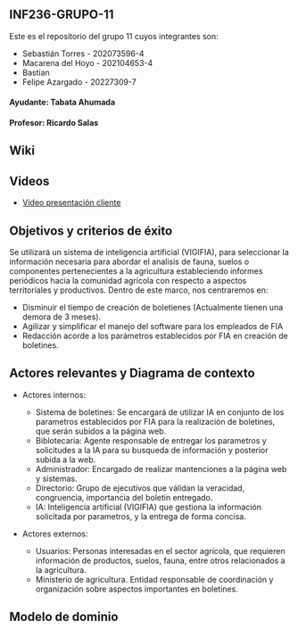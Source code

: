 ## INF236-GRUPO-11

Este es el repositorio del grupo 11 cuyos integrantes son:

* Sebastián Torres - 202073596-4
* Macarena del Hoyo - 202104653-4
* Bastian
* Felipe Azargado - 20227309-7

#### Ayudante: Tabata Ahumada
#### Profesor: Ricardo Salas
## Wiki

## Videos

* [Video presentación cliente](https://www.youtube.com/watch?v=abJau21SDIk)

## Objetivos y criterios de éxito

Se utilizará un sistema de inteligencia artificial (VIGIFIA), para seleccionar la información necesaria para abordar el analisis de fauna, suelos o componentes pertenecientes a la agricultura estableciendo informes periódicos hacia la comunidad agrícola con respecto a aspectos territoriales y productivos. Dentro de este marco, nos centraremos en:
* Disminuir el tiempo de creación de boletienes (Actualmente tienen una demora de 3 meses).
* Agilizar y simplificar el manejo del software para los empleados de FIA
* Redacción acorde a los parámetros establecidos por FIA en creación de boletines.

## Actores relevantes y Diagrama de contexto
* Actores internos:
  * Sistema de boletines: Se encargará de utilizar IA en conjunto de los parametros establecidos por FIA para la realización de boletines, que serán subidos a la página web.
  * Biblotecaria: Agente responsable de entregar los parametros y solicitudes a la IA para su busqueda de información y posterior subida a la web.
  * Administrador: Encargado de realizar mantenciones a la página web y sistemas.
  * Directorio: Grupo de ejecutivos que válidan la veracidad, congruencia, importancia del boletin entregado.
  * IA: Inteligencia artificial (VIGIFIA) que gestiona la información solicitada por parametros, y la entrega de forma concisa.

* Actores externos:
  * Usuarios: Personas interesadas en el sector agrícola, que requieren información de productos, suelos, fauna, entre otros relacionados a la agricultura.
  * Ministerio de agricultura. Entidad responsable de coordinación y organización sobre aspectos importantes en boletines.

## Modelo de dominio
